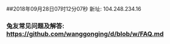 ##2018年09月28日07时12分07秒 新址: 104.248.234.16
### 兔友常见问题及解答: https://github.com/wanggonging/d/blob/w/FAQ.md
